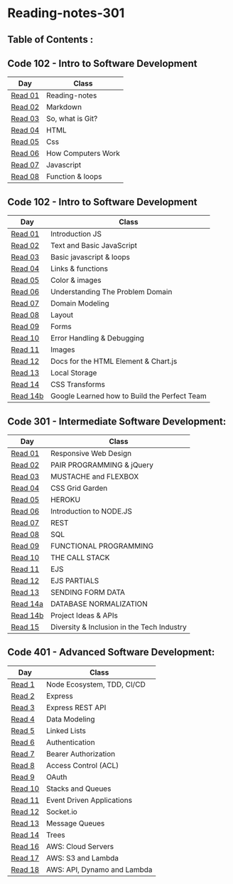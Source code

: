 # Reading-notes-301

## Table of Contents :

## Code 102 - Intro to Software Development

|Day                  |Class|
|---------------      |-----| 
|[Read 01](https://github.com/IbrahimAljabr/reading-notes/blob/main/Read:02.md)|Reading-notes|
|[Read 02](https://github.com/IbrahimAljabr/reading-notes/blob/main/Read:02.md)|Markdown|
|[Read 03](https://github.com/IbrahimAljabr/reading-notes/blob/main/Read:03.md)|So, what is Git?|
|[Read 04](https://github.com/IbrahimAljabr/reading-notes/blob/main/Read:04.md)|HTML|
|[Read 05](https://github.com/IbrahimAljabr/reading-notes/blob/main/Read:05.md)|Css|
|[Read 06](https://github.com/IbrahimAljabr/reading-notes/blob/main/Read:06b.md)|How Computers Work|
|[Read 07](https://github.com/IbrahimAljabr/reading-notes/blob/main/Read:07.md)|Javascript|
|[Read 08](https://github.com/IbrahimAljabr/reading-notes/blob/main/Read:08.md)|Function & loops|

## Code 102 - Intro to Software Development

|Day                  |Class|
|---------------      |-----| 
|[Read 01](https://github.com/IbrahimAljabr/reading-notes-201/blob/main/Read:%2001.md)|Introduction JS|
|[Read 02](https://github.com/IbrahimAljabr/reading-notes-201/blob/main/Read:%2002.md)|Text and Basic JavaScript|
|[Read 03](https://github.com/IbrahimAljabr/reading-notes-201/blob/main/Read:%2003.md)|Basic javascript & loops|
|[Read 04](https://github.com/IbrahimAljabr/reading-notes-201/blob/main/Read:%2004.md)|Links & functions|
|[Read 05](https://github.com/IbrahimAljabr/reading-notes-201/blob/main/Read:%2005.md)|Color & images|
|[Read 06](https://github.com/IbrahimAljabr/reading-notes-201/blob/main/Read:%2006.md)|Understanding The Problem Domain|
|[Read 07](https://github.com/IbrahimAljabr/reading-notes-201/blob/main/Read:%2007.md)|Domain Modeling|
|[Read 08](https://github.com/IbrahimAljabr/reading-notes-201/blob/main/Read:%2008.md)|Layout|
|[Read 09](https://github.com/IbrahimAljabr/reading-notes-201/blob/main/Read:%2009.md)|Forms|
|[Read 10](https://github.com/IbrahimAljabr/reading-notes-201/blob/main/Read:%2010.md)|Error Handling & Debugging|
|[Read 11](https://github.com/IbrahimAljabr/reading-notes-201/blob/main/Read:%2011.md)|Images|
|[Read 12](https://github.com/IbrahimAljabr/reading-notes-201/blob/main/Read:%2012.md)|Docs for the HTML Element & Chart.js|
|[Read 13](https://github.com/IbrahimAljabr/reading-notes-201/blob/main/Read:%2013.md)|Local Storage|
|[Read 14](https://github.com/IbrahimAljabr/reading-notes-201/blob/main/Read:%2014a.md)|CSS Transforms|
|[Read 14b](https://github.com/IbrahimAljabr/reading-notes-201/blob/main/Read:%2014bb.md)|Google Learned how to Build the Perfect Team|


## Code 301 - Intermediate Software Development:


|Day                  |Class|
|---------------      |-----| 
|[Read 01](https://ibrahimaljabr.github.io/Reading--notes/reading-note-301/Read:01)|Responsive Web Design|
|[Read 02](https://ibrahimaljabr.github.io/Reading--notes/reading-note-301/Read:02)|PAIR PROGRAMMING & jQuery|
|[Read 03](https://ibrahimaljabr.github.io/Reading--notes/reading-note-301/Read:03)|MUSTACHE and FLEXBOX|
|[Read 04](https://ibrahimaljabr.github.io/Reading--notes/reading-note-301/Read:04)|CSS Grid Garden|
|[Read 05](https://ibrahimaljabr.github.io/Reading--notes/reading-note-301/Read:05)|HEROKU|
|[Read 06](https://ibrahimaljabr.github.io/Reading--notes/reading-note-301/Read:06)|Introduction to NODE.JS|
|[Read 07](https://ibrahimaljabr.github.io/Reading--notes/reading-note-301/Read:07)|REST|
|[Read 08](https://ibrahimaljabr.github.io/Reading--notes/reading-note-301/Read:08)|SQL|
|[Read 09](https://ibrahimaljabr.github.io/Reading--notes/reading-note-301/Read:09)|FUNCTIONAL PROGRAMMING|
|[Read 10](https://ibrahimaljabr.github.io/Reading--notes/reading-note-301/Read:10)|THE CALL STACK|
|[Read 11](https://ibrahimaljabr.github.io/Reading--notes/reading-note-301/Read:11)|EJS|
|[Read 12](https://ibrahimaljabr.github.io/Reading--notes/reading-note-301/Read:12)|EJS PARTIALS|
|[Read 13](https://ibrahimaljabr.github.io/Reading--notes/reading-note-301/Read:13)|SENDING FORM DATA|
|[Read 14a](https://ibrahimaljabr.github.io/Reading--notes/reading-note-301/Read:14a)|DATABASE NORMALIZATION|
|[Read 14b](https://ibrahimaljabr.github.io/Reading--notes/reading-note-301/Read:14b)|Project Ideas & APIs|
|[Read 15](https://ibrahimaljabr.github.io/Reading--notes/reading-note-301/Read:15)|Diversity & Inclusion in the Tech Industry|



## Code 401 - Advanced Software Development:


|Day                  |Class|
|---------------      |-----| 
|[Read 1](https://ibrahimaljabr.github.io/Reading--notes/reading-note-401/Read:1)|Node Ecosystem, TDD, CI/CD|
|[Read 2](https://ibrahimaljabr.github.io/Reading--notes/reading-note-401/Read:2)|Express|
|[Read 3](https://ibrahimaljabr.github.io/Reading--notes/reading-note-401/Read:3)|Express REST API|
|[Read 4](https://ibrahimaljabr.github.io/Reading--notes/reading-note-401/Read:4)|Data Modeling|
|[Read 5](https://ibrahimaljabr.github.io/Reading--notes/reading-note-401/Read:5)|Linked Lists|
|[Read 6](https://ibrahimaljabr.github.io/Reading--notes/reading-note-401/Read:6)|Authentication|
|[Read 7](https://ibrahimaljabr.github.io/Reading--notes/reading-note-401/Read:7)|Bearer Authorization|
|[Read 8](https://ibrahimaljabr.github.io/Reading--notes/reading-note-401/Read:8)|Access Control (ACL)|
|[Read 9](https://ibrahimaljabr.github.io/Reading--notes/reading-note-401/Read:9)|OAuth|
|[Read 10](https://ibrahimaljabr.github.io/Reading--notes/reading-note-401/Read:11.1)|Stacks and Queues|
|[Read 11](https://ibrahimaljabr.github.io/Reading--notes/reading-note-401/Read:11)|Event Driven Applications|
|[Read 12](https://ibrahimaljabr.github.io/Reading--notes/reading-note-401/Read:12)|Socket.io|
|[Read 13](https://ibrahimaljabr.github.io/Reading--notes/reading-note-401/Read:13)|Message Queues|
|[Read 14](https://ibrahimaljabr.github.io/Reading--notes/reading-note-401/Read:14)|Trees|
|[Read 16](https://ibrahimaljabr.github.io/Reading--notes/reading-note-401/Read:16)|AWS: Cloud Servers|
|[Read 17](https://ibrahimaljabr.github.io/Reading--notes/reading-note-401/Read:17)|AWS: S3 and Lambda|
|[Read 18](https://ibrahimaljabr.github.io/Reading--notes/reading-note-401/Read:18)|AWS: API, Dynamo and Lambda|
